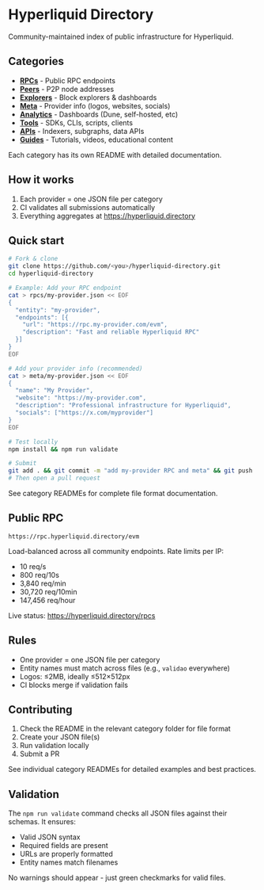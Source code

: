 # Hyperliquid Directory

Community-maintained index of public infrastructure for Hyperliquid.

## Categories

- **[RPCs](rpcs/)** - Public RPC endpoints
- **[Peers](peers/)** - P2P node addresses  
- **[Explorers](explorers/)** - Block explorers & dashboards
- **[Meta](meta/)** - Provider info (logos, websites, socials)
- **[Analytics](analytics/)** - Dashboards (Dune, self-hosted, etc)
- **[Tools](tools/)** - SDKs, CLIs, scripts, clients
- **[APIs](apis/)** - Indexers, subgraphs, data APIs
- **[Guides](guides/)** - Tutorials, videos, educational content

Each category has its own README with detailed documentation.

## How it works

1. Each provider = one JSON file per category
2. CI validates all submissions automatically
3. Everything aggregates at https://hyperliquid.directory

## Quick start

```bash
# Fork & clone
git clone https://github.com/<you>/hyperliquid-directory.git
cd hyperliquid-directory

# Example: Add your RPC endpoint
cat > rpcs/my-provider.json << EOF
{
  "entity": "my-provider",
  "endpoints": [{
    "url": "https://rpc.my-provider.com/evm",
    "description": "Fast and reliable Hyperliquid RPC"
  }]
}
EOF

# Add your provider info (recommended)
cat > meta/my-provider.json << EOF
{
  "name": "My Provider",
  "website": "https://my-provider.com",
  "description": "Professional infrastructure for Hyperliquid",
  "socials": ["https://x.com/myprovider"]
}
EOF

# Test locally
npm install && npm run validate

# Submit
git add . && git commit -m "add my-provider RPC and meta" && git push
# Then open a pull request
```

See category READMEs for complete file format documentation.

## Public RPC

`https://rpc.hyperliquid.directory/evm`

Load-balanced across all community endpoints. Rate limits per IP:
- 10 req/s
- 800 req/10s
- 3,840 req/min
- 30,720 req/10min
- 147,456 req/hour

Live status: https://hyperliquid.directory/rpcs

## Rules

- One provider = one JSON file per category
- Entity names must match across files (e.g., `validao` everywhere)
- Logos: ≤2MB, ideally ≤512×512px
- CI blocks merge if validation fails

## Contributing

1. Check the README in the relevant category folder for file format
2. Create your JSON file(s)
3. Run validation locally
4. Submit a PR

See individual category READMEs for detailed examples and best practices.

## Validation

The `npm run validate` command checks all JSON files against their schemas. It ensures:
- Valid JSON syntax
- Required fields are present
- URLs are properly formatted
- Entity names match filenames

No warnings should appear - just green checkmarks for valid files.